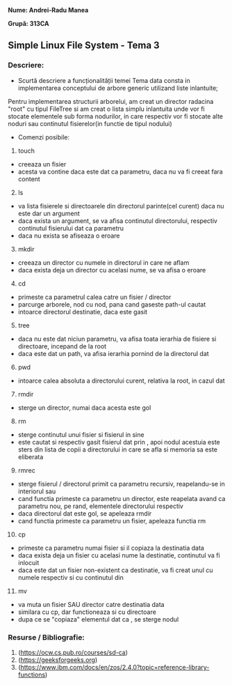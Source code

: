 **Nume: Andrei-Radu Manea**

**Grupă: 313CA**

## Simple Linux File System - Tema 3

### Descriere:

* Scurtă descriere a funcționalității temei
Tema data consta in implementarea conceptului de arbore generic utilizand liste inlantuite;

Pentru implementarea structurii arborelui, am creat un director 
radacina "root" cu tipul FileTree si am creat o lista simplu inlantuita
unde vor fi stocate elementele sub forma nodurilor, in care respectiv 
vor fi stocate alte noduri sau continutul fisierelor(in functie de tipul nodului)

* Comenzi posibile:

1. touch <filename> <filecontent>
 - creeaza un fisier
 - acesta va contine <filecontent> daca este dat ca parametru, daca nu va fi creeat fara content

2. ls <arg>
 - va lista fisierele si directoarele din directorul parinte(cel curent) daca nu este dar un argument
 - daca exista un argument, se va afisa continutul directorului, respectiv continutul fisierului dat ca parametru
 - daca nu exista <arg> se afiseaza o eroare

3. mkdir <dirname>
 - creeaza un director cu numele <dirname> in directorul in care ne aflam
 - daca exista deja un director cu acelasi nume, se va afisa o eroare

4. cd <path>
 - primeste ca parametrul calea catre un fisier / director
 - parcurge arborele, nod cu nod, pana cand gaseste path-ul cautat
 - intoarce directorul destinatie, daca este gasit

5. tree <path>
 - daca nu este dat niciun parametru, va afisa toata ierarhia de fisiere si directoare, incepand de la root
 - daca este dat un path, va afisa ierarhia pornind de la directorul dat

6. pwd
 - intoarce calea absoluta a directorului curent, relativa la root, in cazul dat

7. rmdir <dirname>
 - sterge un director, numai daca acesta este gol

8. rm <filename>
 - sterge continutul unui fisier si fisierul in sine
 - este cautat si respectiv gasit fisierul dat prin <filename>, apoi nodul acestuia este sters din lista de copii a directorului in care se afla si memoria sa este eliberata

9. rmrec <resourcename>
 - sterge fisierul / directorul primit ca parametru recursiv, reapelandu-se in interiorul sau
 - cand functia primeste ca parametru un director, este reapelata avand ca parametru nou, pe rand, elementele directorului respectiv
 - daca directorul dat este gol, se apeleaza rmdir
 - cand functia primeste ca parametru un fisier, apeleaza functia rm

10. cp <source> <destination>
 - primeste ca parametru numai fisier si il copiaza la destinatia data
 - daca exista deja un fisier cu acelasi nume la destinatie, continutul va fi inlocuit
 - daca este dat un fisier non-existent ca destinatie, va fi creat unul cu numele respectiv si cu continutul din <source>

11. mv <source> <destination>
 - va muta un fisier SAU director catre destinatia data
 - similara cu cp, dar functioneaza si cu directoare
 - dupa ce se "copiaza" elementul dat ca <source>, se sterge nodul <source>

### Resurse / Bibliografie:

1. (https://ocw.cs.pub.ro/courses/sd-ca)
2. (https://geeksforgeeks.org)
3. (https://www.ibm.com/docs/en/zos/2.4.0?topic=reference-library-functions)
